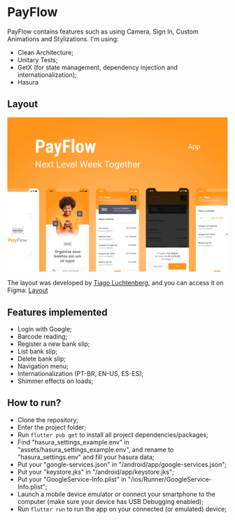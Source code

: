 # PayFlow

PayFlow contains features such as using Camera, Sign In, Custom Animations and Stylizations. 
I'm using: 
- Clean Architecture; 
- Unitary Tests;
- GetX (for state management, dependency injection and internationalization);
- Hasura

## Layout

<img src=".github/layout.png" alt="Layout App PayFlow">
<br>

The layout was developed by [Tiago Luchtenberg](https://www.instagram.com/tiagoluchtenberg/), and you can access it on Figma: 
[Layout](https://www.figma.com/file/kLK7FYnWKMoN68sQXcSniu)

## Features implemented

- Login with Google;
- Barcode reading;
- Register a new bank slip;
- List bank slip;
- Delete bank slip;
- Navigation menu;
- Internationalization (PT-BR, EN-US, ES-ES);
- Shimmer effects on loads;

## How to run?

- Clone the repository;
- Enter the project folder;
- Run `flutter pub get` to install all project dependencies/packages;
- Find "hasura_settings_example.env" in "assets/hasura_settings_example.env", and rename to "hasura_settings.env" and fill your hasura data;
- Put your "google-services.json" in "/android/app/google-services.json";
- Put your "keystore.jks" in "/android/app/keystore.jks";
- Put your "GoogleService-Info.plist" in "/ios/Runner/GoogleService-Info.plist";
- Launch a mobile device emulator or connect your smartphone to the computer (make sure your device has USB Debugging enabled);
- Run `flutter run` to run the app on your connected (or emulated) device;
